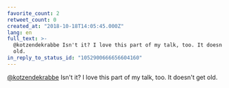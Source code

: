```yaml
---
favorite_count: 2
retweet_count: 0
created_at: "2018-10-18T14:05:45.000Z"
lang: en
full_text: >-
  @kotzendekrabbe Isn't it? I love this part of my talk, too. It doesn't get
  old.
in_reply_to_status_id: "1052900666656604160"
---
```


[@kotzendekrabbe](https://twitter.com/kotzendekrabbe) Isn't it? I love this part
of my talk, too. It doesn't get old.
